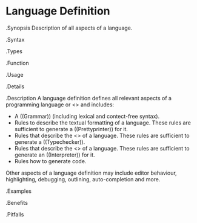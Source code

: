 # Language Definition

.Synopsis
Description of all aspects of a language.

.Syntax

.Types

.Function
       
.Usage

.Details

.Description
A language definition defines all relevant aspects of a programming language or <<Domain Specific Language>> and includes:

*  A ((Grammar)) (including lexical and contect-free syntax).
*  Rules to describe the textual formatting of a language. 
  These rules are sufficient to generate a ((Prettyprinter)) for it.
*  Rules that describe the <<Static Semantics>> of a language.
  These rules are sufficient to generate a ((Typechecker)).
*  Rules that describe the <<Dynamic Semantics>> of a language. 
  These rules are sufficient to generate an ((Interpreter)) for it.
*  Rules how to generate code.


Other aspects of a language definition may include editor behaviour, highlighting, debugging, outlining, auto-completion and more.

.Examples

.Benefits

.Pitfalls

